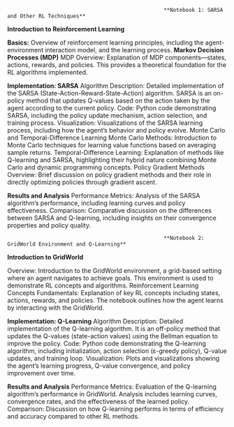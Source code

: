                                                       **Notebook 1: SARSA and Other RL Techniques**
                                                      
**Introduction to Reinforcement Learning**

**Basics:** 
Overview of reinforcement learning principles, including the agent-environment interaction model, and the learning process.
**Markov Decision Processes (MDP)**
MDP Overview: 
Explanation of MDP components—states, actions, rewards, and policies. This provides a theoretical foundation for the RL algorithms implemented.

**Implementation: SARSA**
Algorithm Description: Detailed implementation of the SARSA (State-Action-Reward-State-Action) algorithm. SARSA is an on-policy method that updates Q-values based on the action taken by the agent according to the current policy.
Code: Python code demonstrating SARSA, including the policy update mechanism, action selection, and training process.
Visualization: Visualizations of the SARSA learning process, including how the agent’s behavior and policy evolve.
Monte Carlo and Temporal-Difference Learning
Monte Carlo Methods: Introduction to Monte Carlo techniques for learning value functions based on averaging sample returns.
Temporal-Difference Learning: Explanation of methods like Q-learning and SARSA, highlighting their hybrid nature combining Monte Carlo and dynamic programming concepts.
Policy Gradient Methods
Overview: Brief discussion on policy gradient methods and their role in directly optimizing policies through gradient ascent.

**Results and Analysis**
Performance Metrics: Analysis of the SARSA algorithm’s performance, including learning curves and policy effectiveness.
Comparison: Comparative discussion on the differences between SARSA and Q-learning, including insights on their convergence properties and policy quality.


                                                      **Notebook 2: GridWorld Environment and Q-Learning**

**Introduction to GridWorld**

Overview: 
Introduction to the GridWorld environment, a grid-based setting where an agent navigates to achieve goals. This environment is used to demonstrate RL concepts and algorithms.
Reinforcement Learning Concepts
Fundamentals: 
Explanation of key RL concepts including states, actions, rewards, and policies. The notebook outlines how the agent learns by interacting with the GridWorld.

**Implementation: Q-Learning**
Algorithm Description: Detailed implementation of the Q-learning algorithm. It is an off-policy method that updates the Q-values (state-action values) using the Bellman equation to improve the policy.
Code: Python code demonstrating the Q-learning algorithm, including initialization, action selection (ε-greedy policy), Q-value updates, and training loop.
Visualization: Plots and visualizations showing the agent’s learning progress, Q-value convergence, and policy improvement over time.

**Results and Analysis**
Performance Metrics: Evaluation of the Q-learning algorithm’s performance in GridWorld. Analysis includes learning curves, convergence rates, and the effectiveness of the learned policy.
Comparison: Discussion on how Q-learning performs in terms of efficiency and accuracy compared to other RL methods.
